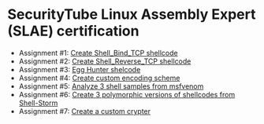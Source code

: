 # SecurityTube Linux Assembly Expert (SLAE) certification

- Assignment #1: [Create Shell_Bind_TCP shellcode](https://snowscan.io/tcp-bind-shellcode/)
- Assignment #2: [Create Shell_Reverse_TCP shellcode](https://snowscan.io/tcp-reverse_shellcode/)
- Assignment #3: [Egg Hunter shelcode](https://snowscan.io/egghunter/)
- Assignment #4: [Create custom encoding scheme](https://snowscan.io/custom-encoder/)
- Assignment #5: [Analyze 3 shell samples from msfvenom](https://snowscan.io/msfvenom-shellcode-analysis/)
- Assignment #6: [Create 3 polymorphic versions of shellcodes from Shell-Storm](https://snowscan.io/polymorphic-shellcode/)
- Assignment #7: [Create a custom crypter](https://snowscan.io/custom-crypter/)
